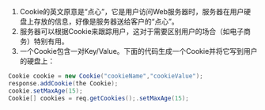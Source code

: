 1. Cookie的英文原意是“点心”，它是用户访问Web服务器时，服务器在用户硬盘上存放的信息，好像是服务器送给客户的“点心”。
2. 服务器可以根据Cookie来跟踪用户，这对于需要区别用户的场合（如电子商务）特别有用。
3. 一个Cookie包含一对Key/Value。下面的代码生成一个Cookie并将它写到用户的硬盘上：
```java
Cookie cookie = new Cookie("cookieName","cookieValue");
response.addCookie(the Cookie);
cookie.setMaxAge(15);
Cookie[] cookies = req.getCookies();.setMaxAge(15);
```
